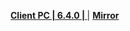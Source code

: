 **[Client PC | 6.4.0 |  ](https://d2wztyirwsuyyo.cloudfront.net/ptpublic/bh3_global/20230210215713_lTSsw7jpbqxD15t1/BH3_v6.4.0_5383b5abf840.7z)** | **[Mirror](https://hk-bigfile-os-mihayo.akamaized.net/ptpublic/bh3_overseas/20230210215829_r9hPPgiAcXip2scd/BH3_v6.4.0_5383b5abf840.7z)**
